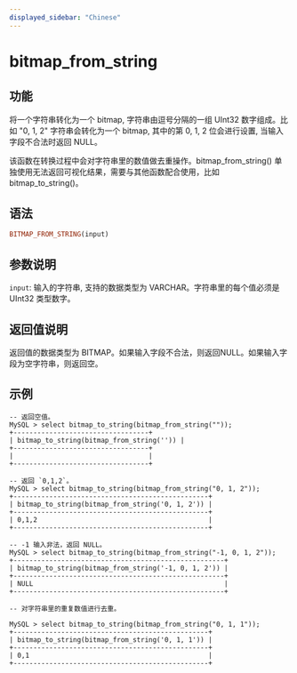 ```yaml
---
displayed_sidebar: "Chinese"
---
```


# bitmap_from_string

## 功能

将一个字符串转化为一个 bitmap, 字符串由逗号分隔的一组 UInt32 数字组成。比如 "0, 1, 2" 字符串会转化为一个 bitmap, 其中的第 0, 1, 2 位会进行设置, 当输入字段不合法时返回 NULL。

该函数在转换过程中会对字符串里的数值做去重操作。bitmap_from_string() 单独使用无法返回可视化结果，需要与其他函数配合使用，比如 bitmap_to_string()。

## 语法

```Haskell
BITMAP_FROM_STRING(input)
```

## 参数说明

`input`: 输入的字符串, 支持的数据类型为 VARCHAR。字符串里的每个值必须是 UInt32 类型数字。

## 返回值说明

返回值的数据类型为 BITMAP。如果输入字段不合法，则返回NULL。如果输入字段为空字符串，则返回空。

## 示例

```Plain Text
-- 返回空值。
MySQL > select bitmap_to_string(bitmap_from_string(""));
+----------------------------------+
| bitmap_to_string(bitmap_from_string('')) |
+----------------------------------+
|                                  |
+----------------------------------+

-- 返回 `0,1,2`。
MySQL > select bitmap_to_string(bitmap_from_string("0, 1, 2"));
+-------------------------------------------------+
| bitmap_to_string(bitmap_from_string('0, 1, 2')) |
+-------------------------------------------------+
| 0,1,2                                           |
+-------------------------------------------------+

-- -1 输入非法，返回 NULL。
MySQL > select bitmap_to_string(bitmap_from_string("-1, 0, 1, 2"));
+-----------------------------------------------------+
| bitmap_to_string(bitmap_from_string('-1, 0, 1, 2')) |
+-----------------------------------------------------+
| NULL                                                |
+-----------------------------------------------------+

-- 对字符串里的重复数值进行去重。

MySQL > select bitmap_to_string(bitmap_from_string("0, 1, 1"));
+-------------------------------------------------+
| bitmap_to_string(bitmap_from_string('0, 1, 1')) |
+-------------------------------------------------+
| 0,1                                             |
+-------------------------------------------------+
```

